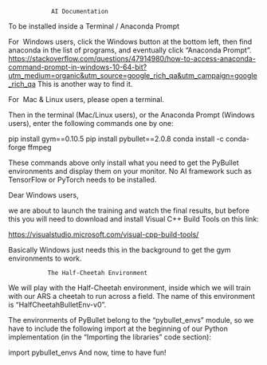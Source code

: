 
                AI Documentation

To be installed inside a Terminal / Anaconda Prompt


For ​ Windows users, click the Windows button at the bottom left, then find anaconda in the list of
programs, and eventually click “Anaconda Prompt”.  https://stackoverflow.com/questions/47914980/how-to-access-anaconda-command-prompt-in-windows-10-64-bit?utm_medium=organic&utm_source=google_rich_qa&utm_campaign=google_rich_qa This is another way to find it.

For ​ Mac & Linux​ users, please open a terminal.

Then in the terminal (Mac/Linux users), or the Anaconda Prompt (Windows users), enter the
following commands one by one:

pip install gym==0.10.5
pip install pybullet==2.0.8
conda install -c conda-forge ffmpeg

These commands above only install what you need to get the PyBullet environments and
display them on your monitor. No AI framework such as TensorFlow or PyTorch needs to be
installed.


Dear Windows users,

we are about to launch the training and watch the final results, but before this you will need to download and install Visual C++ Build Tools on this link:

https://visualstudio.microsoft.com/visual-cpp-build-tools/

Basically Windows just needs this in the background to get the gym environments to work.

               The Half-Cheetah Environment

We will play with the Half-Cheetah environment, inside which we will train with our ARS a
cheetah to run across a field. The name of this environment is “HalfCheetahBulletEnv-v0”.

The environments of PyBullet belong to the “pybullet_envs” module, so we have to include the
following import at the beginning of our Python implementation (in the “Importing the libraries”
code section):

import pybullet_envs
And now, time to have fun!
